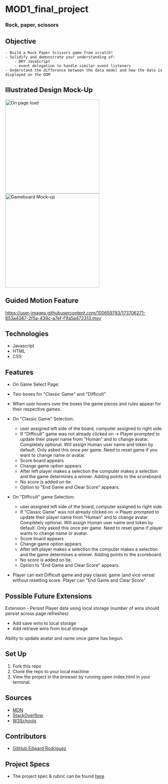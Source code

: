 # MOD1_final_project
### Rock, paper, scissors

## Objective
    - Build a Rock Paper Scissors game from scratch!
    - Solidify and demonstrate your understanding of:
        - DRY JavaScript
        - event delegation to handle similar event listeners
    - Understand the difference between the data model and how the data is displayed on the DOM

## Illustrated Design Mock-Up
<img width="300" alt="On page load" src="https://user-images.githubusercontent.com/100659793/173704612-b5a19138-aef5-4076-960c-52dd847cf82c.png">
<img width="300" alt="Gameboard Mock-up" src="https://user-images.githubusercontent.com/100659793/173704762-10982cc8-5031-4cc4-9f9d-81a5cb3901fe.png">

## Guided Motion Feature
https://user-images.githubusercontent.com/100659793/173706271-853a4387-2f5a-439c-a7ef-f1fa5a472313.mov

## Technologies
  - Javascript
  - HTML
  - CSS

## Features
- On Game Select Page:
 - Two boxes for "Classic Game" and "Difficult"
  - When user hovers over the boxes the game pieces and rules appear for their respective games.
- On "Classic Game" Selection: 
  - user assigned left side of the board, computer assigned to right side.  
  - If "Difficult" game was not already clicked on -> Player prompted to update their player name from "Human" and to change avatar.  Completely optional.  Will assign Human user name and token by default.  Only asked this once per game.  Need to reset game if you want to change name or avatar.  
  - Score board appears
  - Change game option appears
  - After left player makes a selection the computer makes a selection and the game determines a winner.  Adding points to the scoreboard.
  - No score is added on tie.
  - Option to "End Game and Clear Score" appears.  
- On "Difficult" game Selection:
  - user assigned left side of the board, computer assigned to right side.  
  - If "Classic Game" was not already clicked on -> Player prompted to update their player name from "Human" and to change avatar.  Completely optional.  Will assign Human user name and token by default.  Only asked this once per game.  Need to reset game if player wants to change name or avatar.  
  - Score board appears
  - Change game option appears
  - After left player makes a selection the computer makes a selection and the game determines a winner.  Adding points to the scoreboard.
  - No score is added on tie.  
  - Option to "End Game and Clear Score" appears.  

- Player can exit Difficult game and play classic game (and vice versa) without resetting score.  Player can "End Game and Clear Score"       


## Possible Future Extensions
Extension - Persist Player data using local storage (number of wins should persist across page refreshes)
- Add save wins to local storage
- Add retrieve wins from local storage

Ability to update avatar and name once game has begun.

## Set Up
1. Fork this repo  
2. Clone the repo to your local machine
3. View the project in the browser by running open index.html in your terminal.

## Sources
 - [MDN](http://developer.mozilla.org/en-US/)
 - [StackOverflow](https://stackoverflow.com/)
 - [W3Schools](https://www.w3schools.com/)

## Contributors
- [GitHub Edward Rodriguez](https://github.com/edjrodriguez)

## Project Specs
  - The project spec & rubric can be found [here](https://frontend.turing.edu/projects/module-1/rock-paper-scissors-solo-v2.html)
